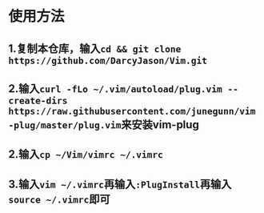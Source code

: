# 使用方法
## 1.复制本仓库，输入`cd && git clone https://github.com/DarcyJason/Vim.git`

## 2.输入`curl -fLo ~/.vim/autoload/plug.vim --create-dirs https://raw.githubusercontent.com/junegunn/vim-plug/master/plug.vim`来安装vim-plug
    
## 2.输入`cp ~/Vim/vimrc ~/.vimrc`

## 3.输入`vim ~/.vimrc`再输入`:PlugInstall`再输入`source ~/.vimrc`即可  
